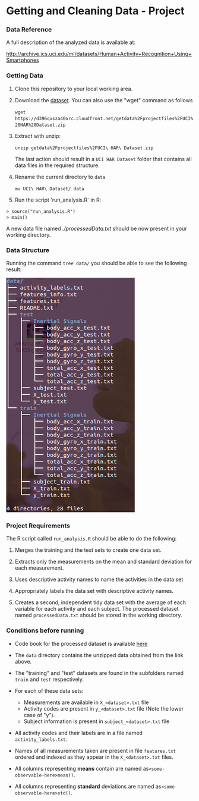 Getting and Cleaning Data - Project
===================================

### Data Reference

A full description of the analyzed data is available at:

http://archive.ics.uci.edu/ml/datasets/Human+Activity+Recognition+Using+Smartphones 

### Getting Data

1. Clone this repository to your local working area.
2. Download the [dataset](https://d396qusza40orc.cloudfront.net/getdata%2Fprojectfiles%2FUCI%20HAR%20Dataset.zip). You can also use the "wget" command as follows

   `wget https://d396qusza40orc.cloudfront.net/getdata%2Fprojectfiles%2FUCI%20HAR%20Dataset.zip`

3. Extract with unzip:

   `unzip getdata%2Fprojectfiles%2FUCI\ HAR\ Dataset.zip`   

   The last action should result in a `UCI HAR Dataset` folder that contains all data files in the required structure.

4. Rename the current directory to `data`

   `mv UCI\ HAR\ Dataset/ data`

5. Run the script 'run_analysis.R` in R:
```
> source("run_analysis.R")
> main()
```
A new data file named *./processedData.txt* should be now present in your working directory.

   
### Data Structure

Running the command `tree data/` you should be able to see the following result:

![alt tag](struct.png)

### Project Requirements

The R script called `run_analysis.R` should be able to do the following:

1. Merges the training and the test sets to create one data set.

2. Extracts only the measurements on the mean and standard deviation for each measurement. 

3. Uses descriptive activity names to name the activities in the data set

4. Appropriately labels the data set with descriptive activity names. 

5. Creates a second, independent tidy data set with the average of each variable for each activity and each subject. The processed dataset named `processedData.txt`
should be  stored in the working directory.


### Conditions before running

- Code book for the processed dataset is available [here](CodeBook.md)

- The `data` directory contains the unzipped data obtained from the link above.
- The "training" and "test" datasets are found in the subfolders named `train` and `test` respectively.
- For each of these data sets:
    - Measurements are available in `X_<dataset>.txt` file
    - Activity codes are present in `y_<dataset>.txt` file (Note the lower case of "y").
    - Subject information is present in `subject_<dataset>.txt` file
- All activity codes and their labels are in a file named `activity_labels.txt`.
- Names of all measurements taken are present in file `features.txt` ordered and indexed as they appear in the `X_<dataset>.txt` files.
- All columns representing **means** contain are named as`<some-observable-here>mean()`.
- All columns representing **standard** deviations are named as`<some-observable-here>std()`.



